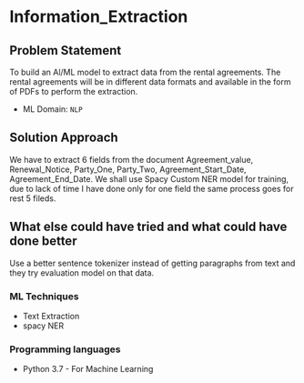# Information_Extraction

## Problem Statement

To build an Al/ML model to extract data from the rental agreements.
The rental agreements will be in different data formats and available in
the form of PDFs to perform the extraction.

* ML Domain: `NLP`

## Solution Approach

We have to extract 6 fields from the document Agreement_value, Renewal_Notice, Party_One, Party_Two, Agreement_Start_Date, Agreement_End_Date.
We shall use Spacy Custom NER model for training, due to lack of time I have done only for one field the same process goes for rest 5 fileds. 


## What else could have tried and what could have done better
Use a better sentence tokenizer instead of getting paragraphs from text and they try evaluation model on that data.



### ML Techniques
* Text Extraction
* spacy NER

### Programming languages

* Python 3.7 - For Machine Learning



